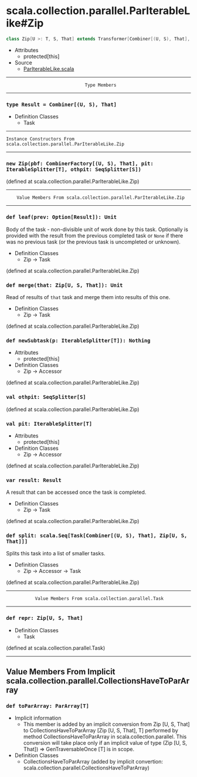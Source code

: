 
#                scala.collection.parallel.ParIterableLike#Zip                #

```scala
class Zip[U >: T, S, That] extends Transformer[Combiner[(U, S), That], Zip[U, S, That]]
```

* Attributes
  * protected[this]
* Source
  * [ParIterableLike.scala](https://github.com/scala/scala/tree/6d09a1ba5f/src/library/scala/collection/parallel/ParIterableLike.scala#L1)


--------------------------------------------------------------------------------
                                  Type Members
--------------------------------------------------------------------------------


### `type Result = Combiner[(U, S), That]`                                   ###

* Definition Classes
  * Task


--------------------------------------------------------------------------------
    Instance Constructors From scala.collection.parallel.ParIterableLike.Zip
--------------------------------------------------------------------------------


### `new Zip(pbf: CombinerFactory[(U, S), That], pit: IterableSplitter[T], othpit: SeqSplitter[S])` ###

(defined at scala.collection.parallel.ParIterableLike.Zip)


--------------------------------------------------------------------------------
        Value Members From scala.collection.parallel.ParIterableLike.Zip
--------------------------------------------------------------------------------


### `def leaf(prev: Option[Result]): Unit`                                   ###

Body of the task - non-divisible unit of work done by this task. Optionally is
provided with the result from the previous completed task or `None` if there was
no previous task (or the previous task is uncompleted or unknown).

* Definition Classes
  * Zip → Task

(defined at scala.collection.parallel.ParIterableLike.Zip)


### `def merge(that: Zip[U, S, That]): Unit`                                 ###

Read of results of `that` task and merge them into results of this one.

* Definition Classes
  * Zip → Task

(defined at scala.collection.parallel.ParIterableLike.Zip)


### `def newSubtask(p: IterableSplitter[T]): Nothing`                        ###

* Attributes
  * protected[this]
* Definition Classes
  * Zip → Accessor

(defined at scala.collection.parallel.ParIterableLike.Zip)


### `val othpit: SeqSplitter[S]`                                             ###

(defined at scala.collection.parallel.ParIterableLike.Zip)


### `val pit: IterableSplitter[T]`                                           ###

* Attributes
  * protected[this]
* Definition Classes
  * Zip → Accessor

(defined at scala.collection.parallel.ParIterableLike.Zip)


### `var result: Result`                                                     ###

A result that can be accessed once the task is completed.

* Definition Classes
  * Zip → Task

(defined at scala.collection.parallel.ParIterableLike.Zip)


### `def split: scala.Seq[Task[Combiner[(U, S), That], Zip[U, S, That]]]`    ###

Splits this task into a list of smaller tasks.

* Definition Classes
  * Zip → Accessor → Task

(defined at scala.collection.parallel.ParIterableLike.Zip)


--------------------------------------------------------------------------------
               Value Members From scala.collection.parallel.Task
--------------------------------------------------------------------------------


### `def repr: Zip[U, S, That]`                                              ###

* Definition Classes
  * Task

(defined at scala.collection.parallel.Task)


--------------------------------------------------------------------------------
Value Members From Implicit scala.collection.parallel.CollectionsHaveToParArray
--------------------------------------------------------------------------------


### `def toParArray: ParArray[T]`                                            ###

* Implicit information
  * This member is added by an implicit conversion from Zip [U, S, That] to
    CollectionsHaveToParArray [Zip [U, S, That], T] performed by method
    CollectionsHaveToParArray in scala.collection.parallel. This conversion will
    take place only if an implicit value of type (Zip [U, S, That]) ⇒
    GenTraversableOnce [T] is in scope.
* Definition Classes
  * CollectionsHaveToParArray
(added by implicit convertion: scala.collection.parallel.CollectionsHaveToParArray)
